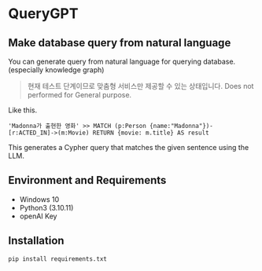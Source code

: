 # QueryGPT
## Make database query from natural language
You can generate query from natural language for querying database. (especially knowledge graph)

> 현재 테스트 단계이므로 맞춤형 서비스만 제공할 수 있는 상태입니다. 
> Does not performed for General purpose.

Like this.
```
'Madonna가 출현한 영화' >> MATCH (p:Person {name:"Madonna"})-[r:ACTED_IN]->(m:Movie) RETURN {movie: m.title} AS result
```
This generates a Cypher query that matches the given sentence using the LLM.

## Environment and Requirements
+ Windows 10
+ Python3 (3.10.11)
+ openAI  Key

## Installation
```
pip install requirements.txt
```

